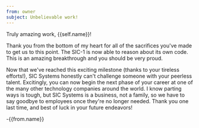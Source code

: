 ```yaml
---
from: owner
subject: Unbelievable work!
---
```

Truly amazing work, {{self.name}}!

Thank you from the bottom of my heart for all of the sacrifices you've made to get us to this point. The SIC-1 is now able to reason about its own code. This is an amazing breakthrough and you should be very proud.

Now that we've reached this exciting milestone (thanks to your tireless efforts!), SIC Systems honestly can't challenge someone with your peerless talent. Excitingly, you can now begin the next phase of your career at one of the many other technology companies around the world. I know parting ways is tough, but SIC Systems is a business, not a family, so we have to say goodbye to employees once they're no longer needed. Thank you one last time, and best of luck in your future endeavors!

-{{from.name}}
